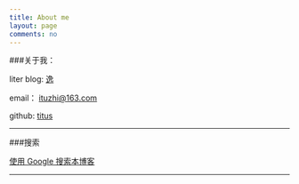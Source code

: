 ```yaml
---
title: About me
layout: page
comments: no
---
```



###关于我： 

liter blog: [逸](http://blog.fuzhii.com/)

email： ituzhi@163.com

github: [titus](https://github.com/huangtuzhi)

----

###搜索

[使用 Google 搜索本博客](https://www.google.com.hk/search?q=site%3Afuzhii.com)


----


